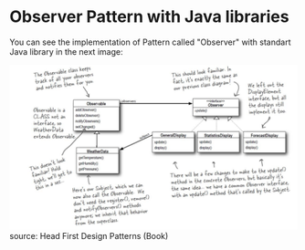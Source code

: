 # Observer Pattern with Java libraries
You can see the implementation of Pattern called "Observer" with standart Java library in the next image:

![observer pattern](images/structure.JPG?raw=true)
source: Head First Design Patterns (Book)